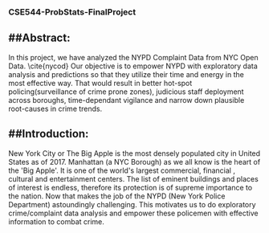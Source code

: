 ### CSE544-ProbStats-FinalProject

##Abstract:
----------
In this project, we have analyzed the NYPD Complaint Data from NYC Open Data. \cite{nycod} Our objective is to empower NYPD with exploratory data analysis and predictions so that they utilize their time and energy in the most effective way. That would result in better hot-spot policing(surveillance of crime prone zones), judicious staff deployment across boroughs, time-dependant vigilance and narrow down plausible root-causes in crime trends.


##Introduction:
---------------
New York City or The Big Apple is the most densely populated city in United States as of 2017. Manhattan (a NYC Borough) as we all know is the heart of the 'Big Apple'. It is one of the world's largest commercial, financial , cultural and entertainment centers. The list of eminent buildings and places of interest is endless, therefore its protection is of supreme importance to the nation. Now that makes the job of the NYPD (New York Police Department) astoundingly challenging.
This motivates us to do exploratory crime/complaint data analysis and empower these policemen with effective information to combat crime.

